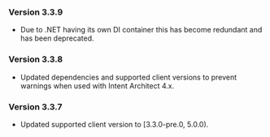 ### Version 3.3.9

- Due to .NET having its own DI container this has become redundant and has been deprecated.

### Version 3.3.8

- Updated dependencies and supported client versions to prevent warnings when used with Intent Architect 4.x.

### Version 3.3.7

- Updated supported client version to [3.3.0-pre.0, 5.0.0).
